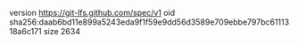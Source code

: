version https://git-lfs.github.com/spec/v1
oid sha256:daab6bd11e899a5243eda9f1f59e9dd56d3589e709ebbe797bc6111318a6c171
size 2634
